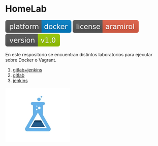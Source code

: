 
# HomeLab

![Build](.badges/platform-docker-blue.svg)
![Build](.badges/license-aramirol-red.svg)
![Build](.badges/version-v1.0-green.svg)

En este respositorio se encuentran distintos laboratorios para ejecutar sobre Docker o Vagrant.

 1. [gitlab+jenkins](gitlab+jenkins)
 2. [gitlab](gitlab)
 3. [jenkins](jenkins)

<img src="imagenes/homelab_logo.png" />

